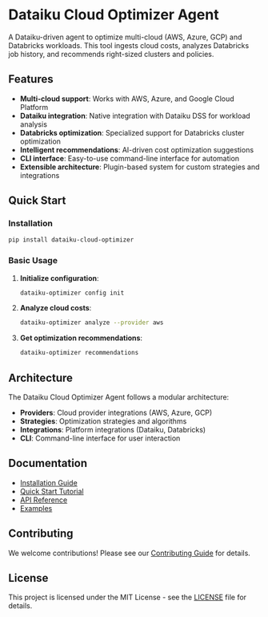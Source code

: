 # Dataiku Cloud Optimizer Agent

A Dataiku-driven agent to optimize multi-cloud (AWS, Azure, GCP) and Databricks workloads. This tool ingests cloud costs, analyzes Databricks job history, and recommends right-sized clusters and policies.

## Features

- **Multi-cloud support**: Works with AWS, Azure, and Google Cloud Platform
- **Dataiku integration**: Native integration with Dataiku DSS for workload analysis
- **Databricks optimization**: Specialized support for Databricks cluster optimization
- **Intelligent recommendations**: AI-driven cost optimization suggestions
- **CLI interface**: Easy-to-use command-line interface for automation
- **Extensible architecture**: Plugin-based system for custom strategies and integrations

## Quick Start

### Installation

```bash
pip install dataiku-cloud-optimizer
```

### Basic Usage

1. **Initialize configuration**:
   ```bash
   dataiku-optimizer config init
   ```

2. **Analyze cloud costs**:
   ```bash
   dataiku-optimizer analyze --provider aws
   ```

3. **Get optimization recommendations**:
   ```bash
   dataiku-optimizer recommendations
   ```

## Architecture

The Dataiku Cloud Optimizer Agent follows a modular architecture:

- **Providers**: Cloud provider integrations (AWS, Azure, GCP)
- **Strategies**: Optimization strategies and algorithms
- **Integrations**: Platform integrations (Dataiku, Databricks)
- **CLI**: Command-line interface for user interaction

## Documentation

- [Installation Guide](guides/installation.md)
- [Quick Start Tutorial](guides/quickstart.md)
- [API Reference](api/core.md)
- [Examples](examples/basic.md)

## Contributing

We welcome contributions! Please see our [Contributing Guide](contributing.md) for details.

## License

This project is licensed under the MIT License - see the [LICENSE](LICENSE) file for details.